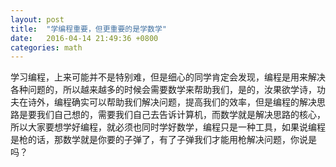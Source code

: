```yaml
---
layout: post
title:  "学编程重要，但更重要的是学数学"
date:   2016-04-14 21:49:36 +0800
categories: math
---
```


学习编程，上来可能并不是特别难，但是细心的同学肯定会发现，编程是用来解决各种问题的，所以越来越多的时候会需要数学来帮助我们，是的，汝果欲学诗，功夫在诗外，编程确实可以帮助我们解决问题，提高我们的效率，但是编程的解决思路是要我们自己想的，需要我们自己去告诉计算机，而数学就是解决思路的核心，所以大家要想学好编程，就必须也同时学好数学，编程只是一种工具，如果说编程是枪的话，那数学就是你要的子弹了，有了子弹我们才能用枪解决问题，你说是吗？
